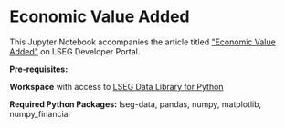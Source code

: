# Economic Value Added

This Jupyter Notebook accompanies the article titled ["Economic Value Added"](https://developers.lseg.com/en/article-catalog/article/economic-value-added) on LSEG Developer Portal.

**Pre-requisites:** 

**Workspace** with access to [LSEG Data Library for Python](https://developers.lseg.com/en/api-catalog/lseg-data-platform/lseg-data-library-for-python)

**Required Python Packages:** lseg-data, pandas, numpy, matplotlib, numpy_financial
